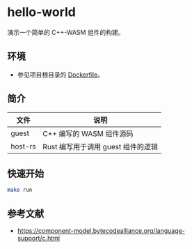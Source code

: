# hello-world

演示一个简单的 C++-WASM 组件的构建。

## 环境
- 参见项目根目录的 [Dockerfile](../../docker/Dockerfile)。

## 简介

文件 | 说明
-----|-------
guest | C++ 编写的 WASM 组件源码
host-rs | Rust 编写用于调用 guest 组件的逻辑

## 快速开始
```bash
make run
```

## 参考文献
- https://component-model.bytecodealliance.org/language-support/c.html

